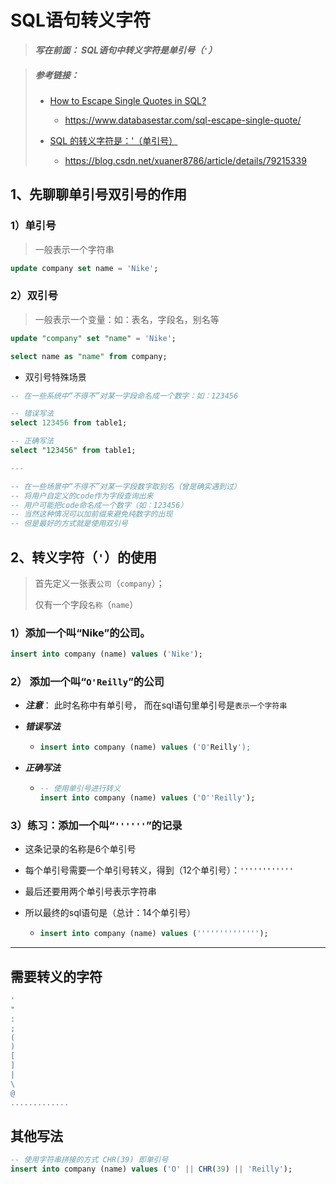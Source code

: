 # SQL语句转义字符

> ***写在前面： SQL语句中转义字符是单引号（`'`）***

> ##### 参考链接：
> 
> - [How to Escape Single Quotes in SQL?](https://www.databasestar.com/sql-escape-single-quote/)
>   
>   - https://www.databasestar.com/sql-escape-single-quote/
> 
> - [SQL 的转义字符是：'（单引号）](https://blog.csdn.net/xuaner8786/article/details/79215339)
>   
>   - https://blog.csdn.net/xuaner8786/article/details/79215339

## 1、先聊聊单引号双引号的作用

### 1）单引号

> 一般表示一个字符串

```sql
update company set name = 'Nike';
```

### 2）双引号

> 一般表示一个变量：如：表名，字段名，别名等

```sql
update "company" set "name" = 'Nike';

select name as "name" from company;
```

- 双引号特殊场景

```sql
-- 在一些系统中“不得不”对某一字段命名成一个数字：如：123456

-- 错误写法
select 123456 from table1;

-- 正确写法
select "123456" from table1;

---

-- 在一些场景中“不得不”对某一字段数字取别名（曾是确实遇到过）
-- 将用户自定义的code作为字段查询出来
-- 用户可能把code命名成一个数字（如：123456）
-- 当然这种情况可以加前缀来避免纯数字的出现
-- 但是最好的方式就是使用双引号
```

## 2、转义字符（`'`）的使用

> 首先定义一张表`公司`（`company`）；
> 
> 仅有一个字段`名称`（`name`）

### 1）添加一个叫“Nike”的公司。

```sql
insert into company (name) values ('Nike');
```

### 2） 添加一个叫“`O'Reilly`”的公司

- ***注意***： 此时名称中有单引号， 而在sql语句里单引号是`表示一个字符串`

- ***错误写法***
  
  - ```sql
    insert into company (name) values ('O'Reilly');
    ```

- ***正确写法***
  
  - ```sql
    -- 使用单引号进行转义
    insert into company (name) values ('O''Reilly');
    ```

### 3）练习：添加一个叫“`''''''`”的记录

- 这条记录的名称是6个单引号

- 每个单引号需要一个单引号转义，得到（12个单引号）：`''''''''''''`

- 最后还要用两个单引号表示字符串

- 所以最终的sql语句是（总计：14个单引号）
  
  - ```sql
    insert into company (name) values ('''''''''''''');
    ```

---

## 需要转义的字符

```bash
'
"
:
;
(
)
[
]
|
\
@
.............
```

## 其他写法

```sql
-- 使用字符串拼接的方式 CHR(39) 即单引号
insert into company (name) values ('O' || CHR(39) || 'Reilly');
```
